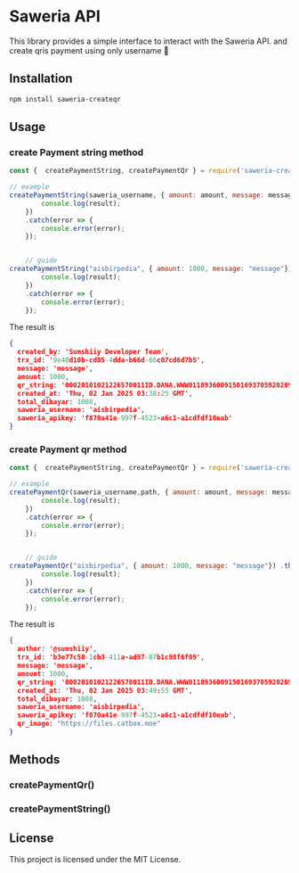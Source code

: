 # Saweria API

This library provides a simple interface to interact with the Saweria API.
and create qris payment using only username 🚀

## Installation

```bash
npm install saweria-createqr
```

## Usage

### create Payment string method
```javascript
const {  createPaymentString, createPaymentQr } = require('saweria-createqr');

// example
createPaymentString(saweria_username, { amount: amount, message: message}) .then(result => {
        console.log(result);
    })
    .catch(error => {
        console.error(error);
    });


    // guide
createPaymentString("aisbirpedia", { amount: 1000, message: "message"}) .then(result => {
        console.log(result);
    })
    .catch(error => {
        console.error(error);
    });
```

The result is
```json
{
  created_by: 'Sumshiiy Developer Team',
  trx_id: '9e40d10b-cd05-4dda-b66d-66c07cd6d7b5',
  message: 'message',
  amount: 1000,
  qr_string: '00020101021226570011ID.DANA.WWW011893600915016937059202091693705920303UME51440014ID.CO.QRIS.WWW0215ID20210917307330303UME520473925303360540410085802ID5907saweria6015Kota Jakarta Pu61051034062720115XxuNZHGj9C8i6zZ60490011ID.DANA.WWW0425MER20210714007745096086410501163046696',
  created_at: 'Thu, 02 Jan 2025 03:38:25 GMT',
  total_dibayar: 1008,
  saweria_username: 'aisbirpedia',
  saweria_apikey: 'f870a41e-997f-4523-a6c1-a1cdfdf10eab'
}
```


### create Payment qr method
```javascript
const {  createPaymentString, createPaymentQr } = require('saweria-createqr');

// example
createPaymentQr(saweria_username,path, { amount: amount, message: message}) .then(result => {
        console.log(result);
    })
    .catch(error => {
        console.error(error);
    });


    // guide
createPaymentQr("aisbirpedia", { amount: 1000, message: "message"}) .then(result => {
        console.log(result);
    })
    .catch(error => {
        console.error(error);
    });
```

The result is
```json
{
  author: '@sumshiiy',
  trx_id: 'b3e77c50-1cb3-411a-ad97-87b1c98f6f09',
  message: 'message',
  amount: 1000,
  qr_string: '00020101021226570011ID.DANA.WWW011893600915016937059202091693705920303UME51440014ID.CO.QRIS.WWW0215ID20210917307330303UME520473925303360540410085802ID5907saweria6015Kota Jakarta Pu61051034062720115cwKvEUVJQdw5qxR60490011ID.DANA.WWW0425MER2021071400774509608641050116304E3F9',
  created_at: 'Thu, 02 Jan 2025 03:49:55 GMT',
  total_dibayar: 1008,
  saweria_username: 'aisbirpedia',
  saweria_apikey: 'f870a41e-997f-4523-a6c1-a1cdfdf10eab',
  qr_image: "https://files.catbox.moe"
}
```


## Methods

### createPaymentQr()
### createPaymentString()

## License

This project is licensed under the MIT License.
